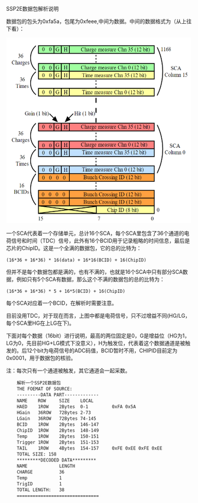 SSP2E数据包解析说明

数据包的包头为0xfa5a，包尾为0xfeee,中间为数据。中间的数据格式为（从上往下看）：

<img src="ssp2eDataStru.png" width="500" height="500">

一个SCA代表着一个存储单元，总计16个SCA，每个SCA里包含了36个通道的电荷信号和时间（TDC）信号，此外有16个BCID用于记录粗略的时间信息，最后是芯片的ChipID。这是一个全满的数据包，它的总的比特为：

    (16*36 + 16*36) * 16(data) + 16*16(BCID) + 16(ChipID)

但并不是每个数据包都是满的，也有不满的，也就是16个SCA中只有部分SCA数据，例如只有5个SCA有数据，那么这个不满的数据包的总的比特为：
   
    (16*36 + 16*36) * 5 + 16*5(BCID) + 16(ChipID)

每个SCA对应着一个BCID，在解析时需要注意。

目前没用TDC，对于现在而言，上图中都是电荷信号，只不过增益不同(HG/LG，每个SCA里HG在上LG在下)。

下面对每个数据（16bit）进行说明，最高的两位固定是0，G是增益位（HG为1，LG为0，先目前HG+LG模式下没意义），H为触发位，代表着这个数据通道是被触发的。后12个bit为电荷信号的ADC码值，BCID暂时不用，CHIPID目前定为0x0001，用于数据包的核验。

注：每次只有一个通道被触发，其它通道会一起采数。

        解析一个SSP2E数据包
        THE FOEMAT OF SOURCE:
        ---------DATA PART-------------
        NAME    ROW     SIZE    LOCAL
        HAED    1ROW    2Bytes  0-1         0xFA 0x5A
        HGain   36ROW   72Bytes 2-73        
        LGain   36ROW   72Bytes 74-145
        BCID    1ROW    2Bytes  146-147
        ChipID  1ROW    2Bytes  148-149
        Temp    1ROW    2Bytes  150-151
        Trigger 1ROW    2Bytes  151-153
        TAIL    1ROW    4Bytes  154-157     0xFE 0xEE 0xFE 0xEE
        TOTAL SIZE: 158
        *********DECODED DATA*********
        NAME            LENGTH
        CHARGE          36
        Temp            1
        TrigID          1
        TOTAL LENGTH:   38
        ===============================